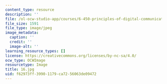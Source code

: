 ```yaml
---
content_type: resource
description: ''
file: /ol-ocw-studio-app/courses/6-450-principles-of-digital-communications-i-fall-2006/f62973ff39901179ca7256063de09472_16.jpg
file_size: 1591
file_type: image/jpeg
image_metadata:
  caption: ''
  credit: ''
  image-alt: ''
learning_resource_types: []
license: https://creativecommons.org/licenses/by-nc-sa/4.0/
ocw_type: OCWImage
resourcetype: Image
title: 16.jpg
uid: f62973ff-3990-1179-ca72-56063de09472
---
```

